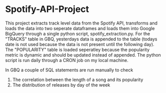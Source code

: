 # Spotify-API-Project

This project extracts track level data from the Spotify API, transforms and loads the data into two seperate dataframes and loads them into Google BigQuery through a single python script, spotify_extraction.py. For the "TRACKS" table in GBQ, yesterdays data is appended to the table (todays date is not used because the data is not present until the following day). The "POPULARITY" table is loaded seperatley because the popularity metric is dynamic and should be updated instead of appended. The python script is run daily through a CRON job on my local machine.

In GBQ a couple of SQL statements are run manually to check 
  1. The correlation between the length of a song and its popularity
  2. The distribution of releases by day of the week
